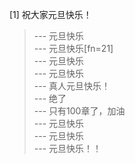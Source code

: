 
[1] 祝大家元旦快乐！
>--- 元旦快乐<br>
>--- 元旦快乐[fn=21]<br>
>--- 元旦快乐<br>
>--- 元旦快乐<br>
>--- 真人元旦快乐！<br>
>--- 绝了<br>
>--- 只有100章了，加油<br>
>--- 元旦快乐<br>
>--- 元旦快乐<br>
>--- 元旦快乐！！<br>
